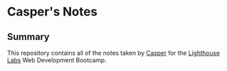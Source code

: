 
# Casper's Notes

## Summary


This repository contains all of the notes taken by [Casper](https://github.com/Casper306) for the [Lighthouse Labs](https://www.lighthouselabs.ca/) Web Development Bootcamp.


